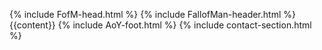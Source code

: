 {% include FofM-head.html %}
{% include FallofMan-header.html %}
{{content}}
{% include AoY-foot.html %}
{% include contact-section.html %}